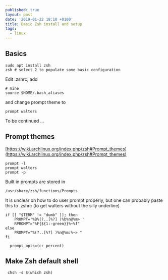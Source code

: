 ```yaml
---
published: true
layout: post
date: '2019-01-22 18:10 +0100'
title: Basic Zsh install and setup
tags:
  - linux
---
```

## Basics

    sudo apt install zsh
    zsh # select 2 to populate some basic configuration
    
Edit .zshrc, add

    # mine
    source $HOME/.bash_aliases
    
and change prompt theme to

    prompt walters
    
To be continued ...


## Prompt themes

[https://wiki.archlinux.org/index.php/zsh#Prompt_themes](https://wiki.archlinux.org/index.php/zsh#Prompt_themes)

    prompt -l
    prompt walters
    prompt -p
    
Built in prompts are stored in 

    /usr/share/zsh/functions/Prompts
    
It is unclear on how to do user prompt properly, but one can probably paste this to .zshrc (to get walters without the silly underline)

    if [[ "$TERM" != "dumb" ]]; then
        PROMPT='%B%(?..[%?] )%b%n@%m> '
        RPROMPT="%F{${1:-green}}%~%f"
    else
        PROMPT="%(?..[%?] )%n@%m:%~> "
    fi

      prompt_opts=(cr percent)
      
 ## Make Zsh default shell
 
     chsh -s $(which zsh)